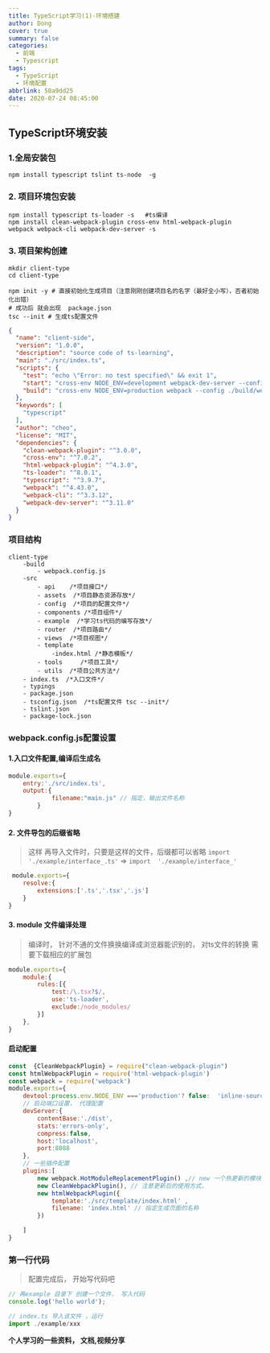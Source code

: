 ```yaml
---
title: TypeScript学习(1)-环境搭建
author: Dong
cover: true
summary: false
categories:
  - 前端
  - Typescript
tags:
  - TypeScript
  - 环境配置
abbrlink: 50a9dd25
date: 2020-07-24 08:45:00
---
```


## TypeScript环境安装

### 1.全局安装包

```shell script
npm install typescript tslint ts-node  -g
```

### 2. 项目环境包安装

```shell script
npm install typescript ts-loader -s   #ts编译
npm install clean-webpack-plugin cross-env html-webpack-plugin  webpack webpack-cli webpack-dev-server -s
```
<!-- more -->

### 3. 项目架构创建

```shell script
mkdir client-type
cd client-type

npm init -y # 直接初始化生成项目（注意刚刚创建项目名的名字（最好全小写），否者初始化出错）
# 成功后 就会出现  package.json
tsc --init # 生成ts配置文件
```

```json
{
  "name": "client-side",
  "version": "1.0.0",
  "description": "source code of ts-learning",
  "main": "./src/index.ts",
  "scripts": {
    "test": "echo \"Error: no test specified\" && exit 1",
    "start": "cross-env NODE_ENV=development webpack-dev-server --config ./build/webpack.config.js",
    "build": "cross-env NODE_ENV=production webpack --config ./build/webpack.config.js"
  },
  "keywords": [
    "typescript"
  ],
  "author": "cheo",
  "license": "MIT",
  "dependencies": {
    "clean-webpack-plugin": "^3.0.0",
    "cross-env": "^7.0.2",
    "html-webpack-plugin": "^4.3.0",
    "ts-loader": "^8.0.1",
    "typescript": "^3.9.7",
    "webpack": "^4.43.0",
    "webpack-cli": "^3.3.12",
    "webpack-dev-server": "^3.11.0"
  }
}
```


### 项目结构

```angular2
client-type
    -build
        - webpack.config.js
    -src
        - api    /*项目接口*/
        - assets  /*项目静态资源存放*/
        - config  /*项目的配置文件*/
        - components /*项目组件*/
        - example  /*学习ts代码的编写存放*/ 
        - router  /*项目路由*/
        - views  /*项目视图*/
        - template
            -index.html /*静态模板*/
        - tools     /*项目工具*/
        - utils  /*项目公共方法*/
    - index.ts  /*入口文件*/ 
    - typings
    - package.json 
    - tsconfig.json  /*ts配置文件 tsc --init*/
    - tslint.json
    - package-lock.json
```



### webpack.config.js配置设置

#### 1.入口文件配置,编译后生成名

```js
module.exports={
    entry:'./src/index.ts',
    output:{
            filename:"main.js" // 指定，输出文件名称
        }
}
```

#### 2. 文件导包的后缀省略

> 这样 再导入文件时，只要是这样的文件，后缀都可以省略
> `import  './example/interface_.ts'` => `import  './example/interface_'`

```js
 module.exports={
    resolve:{
        extensions:['.ts','.tsx','.js']
    }
}
```
#### 3. module 文件编译处理

> 编译时， 针对不通的文件换换编译成浏览器能识别的， 
> 对ts文件的转换
> 需要下载相应的扩展包

```js
module.exports={
    module:{
        rules:[{
            test:/\.tsx?$/,
            use:'ts-loader',
            exclude:/node_modules/
        }]
    },
}
```

#### 启动配置

```js
const  {CleanWebpackPlugin} = require("clean-webpack-plugin")
const htmlWebpackPlugin = require('html-webpack-plugin')
const webpack = require('webpack')
module.exports={
    devtool:process.env.NODE_ENV ==='production'? false:  'inline-source-map',
    // 启动端口设置， 代理配置
    devServer:{
        contentBase:'./dist',
        stats:'errors-only',
        compress:false,
        host:'localhost',
        port:8088
    },
    // 一些插件配置
    plugins:[
        new webpack.HotModuleReplacementPlugin() ,// new 一个热更新的模块
        new CleanWebpackPlugin(), // 注意更新后的使用方式，
        new htmlWebpackPlugin({
            template:'./src/template/index.html' ,
            filename: 'index.html' // 指定生成页面的名称
        })

    ]
}
```


### 第一行代码

> 配置完成后， 开始写代码吧

```js
// 再example 目录下 创建一个文件， 写入代码
console.log('hello world');

// index.ts 导入该文件 ，运行
import ./example/xxx
```



**个人学习的一些资料， 文档,视频分享**
>
>
>